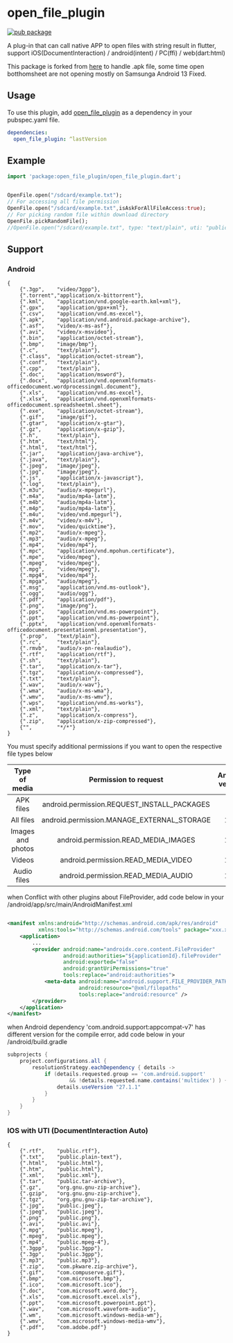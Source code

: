 # open_file_plugin

[![pub package](https://img.shields.io/pub/v/open_file_plugin)](https://pub.dev/packages/open_file_plugin)

A plug-in that can call native APP to open files with string result in flutter, support iOS(DocumentInteraction) / android(intent) / PC(ffi) / web(dart:html)

This package is forked from [here](https://github.com/joutvhu/open_file_plus.git) to handle .apk file, some time open botthomsheet are not opening mostly on Samsunga Android 13 Fixed.

## Usage

To use this plugin, add [open_file_plugin](https://pub.dev/packages/open_file_plugin/install) as a dependency in your pubspec.yaml file.

```yaml
dependencies:
  open_file_plugin: ^lastVersion
```

## Example

```dart
import 'package:open_file_plugin/open_file_plugin.dart';


OpenFile.open("/sdcard/example.txt");
// For accessing all file permission
OpenFile.open("/sdcard/example.txt",isAskForAllFileAccess:true);
// For picking random file within download directory
OpenFile.pickRandomFile();
//OpenFile.open("/sdcard/example.txt", type: "text/plain", uti: "public.plain-text");
```

## Support

### Android

```
{
    {".3gp",    "video/3gpp"},
    {".torrent","application/x-bittorrent"},
    {".kml",    "application/vnd.google-earth.kml+xml"},
    {".gpx",    "application/gpx+xml"},
    {".csv",    "application/vnd.ms-excel"},
    {".apk",    "application/vnd.android.package-archive"},
    {".asf",    "video/x-ms-asf"},
    {".avi",    "video/x-msvideo"},
    {".bin",    "application/octet-stream"},
    {".bmp",    "image/bmp"},
    {".c",      "text/plain"},
    {".class",  "application/octet-stream"},
    {".conf",   "text/plain"},
    {".cpp",    "text/plain"},
    {".doc",    "application/msword"},
    {".docx",   "application/vnd.openxmlformats-officedocument.wordprocessingml.document"},
    {".xls",    "application/vnd.ms-excel"},
    {".xlsx",   "application/vnd.openxmlformats-officedocument.spreadsheetml.sheet"},
    {".exe",    "application/octet-stream"},
    {".gif",    "image/gif"},
    {".gtar",   "application/x-gtar"},
    {".gz",     "application/x-gzip"},
    {".h",      "text/plain"},
    {".htm",    "text/html"},
    {".html",   "text/html"},
    {".jar",    "application/java-archive"},
    {".java",   "text/plain"},
    {".jpeg",   "image/jpeg"},
    {".jpg",    "image/jpeg"},
    {".js",     "application/x-javascript"},
    {".log",    "text/plain"},
    {".m3u",    "audio/x-mpegurl"},
    {".m4a",    "audio/mp4a-latm"},
    {".m4b",    "audio/mp4a-latm"},
    {".m4p",    "audio/mp4a-latm"},
    {".m4u",    "video/vnd.mpegurl"},
    {".m4v",    "video/x-m4v"},
    {".mov",    "video/quicktime"},
    {".mp2",    "audio/x-mpeg"},
    {".mp3",    "audio/x-mpeg"},
    {".mp4",    "video/mp4"},
    {".mpc",    "application/vnd.mpohun.certificate"},
    {".mpe",    "video/mpeg"},
    {".mpeg",   "video/mpeg"},
    {".mpg",    "video/mpeg"},
    {".mpg4",   "video/mp4"},
    {".mpga",   "audio/mpeg"},
    {".msg",    "application/vnd.ms-outlook"},
    {".ogg",    "audio/ogg"},
    {".pdf",    "application/pdf"},
    {".png",    "image/png"},
    {".pps",    "application/vnd.ms-powerpoint"},
    {".ppt",    "application/vnd.ms-powerpoint"},
    {".pptx",   "application/vnd.openxmlformats-officedocument.presentationml.presentation"},
    {".prop",   "text/plain"},
    {".rc",     "text/plain"},
    {".rmvb",   "audio/x-pn-realaudio"},
    {".rtf",    "application/rtf"},
    {".sh",     "text/plain"},
    {".tar",    "application/x-tar"},
    {".tgz",    "application/x-compressed"},
    {".txt",    "text/plain"},
    {".wav",    "audio/x-wav"},
    {".wma",    "audio/x-ms-wma"},
    {".wmv",    "audio/x-ms-wmv"},
    {".wps",    "application/vnd.ms-works"},
    {".xml",    "text/plain"},
    {".z",      "application/x-compress"},
    {".zip",    "application/x-zip-compressed"},
    {"",        "*/*"}
}
```

You must specify additional permissions if you want to open the respective file types below

|   Type of media   |            Permission to request            | Android version |
|:-----------------:|:-------------------------------------------:|:---------------:|
|     APK files     | android.permission.REQUEST_INSTALL_PACKAGES |        -        |
|     All files     | android.permission.MANAGE_EXTERNAL_STORAGE  |       12+       |
| Images and photos |    android.permission.READ_MEDIA_IMAGES     |       13+       |
|      Videos       |     android.permission.READ_MEDIA_VIDEO     |       13+       |
|    Audio files    |     android.permission.READ_MEDIA_AUDIO     |       13+       |

when Conflict with other plugins about FileProvider, add code below in your /android/app/src/main/AndroidManifest.xml

```xml

<manifest xmlns:android="http://schemas.android.com/apk/res/android"
          xmlns:tools="http://schemas.android.com/tools" package="xxx.xxx.xxxxx">
    <application>
        ...
        <provider android:name="androidx.core.content.FileProvider"
                  android:authorities="${applicationId}.fileProvider"
                  android:exported="false"
                  android:grantUriPermissions="true"
                  tools:replace="android:authorities">
            <meta-data android:name="android.support.FILE_PROVIDER_PATHS"
                       android:resource="@xml/filepaths"
                       tools:replace="android:resource" />
        </provider>
    </application>
</manifest>
```

when Android dependency 'com.android.support:appcompat-v7' has different version for the compile
error, add code below in your /android/build.gradle

```gradle
subprojects {
    project.configurations.all {
        resolutionStrategy.eachDependency { details ->
            if (details.requested.group == 'com.android.support'
                    && !details.requested.name.contains('multidex') ) {
                details.useVersion "27.1.1"
            }
        }
    }
}
```

### IOS with UTI (DocumentInteraction Auto)

```
{
    {".rtf",    "public.rtf"},
    {".txt",    "public.plain-text"},
    {".html",   "public.html"},
    {".htm",    "public.html"},
    {".xml",    "public.xml"},
    {".tar",    "public.tar-archive"},
    {".gz",     "org.gnu.gnu-zip-archive"},
    {".gzip",   "org.gnu.gnu-zip-archive"},
    {".tgz",    "org.gnu.gnu-zip-tar-archive"},
    {".jpg",    "public.jpeg"},
    {".jpeg",   "public.jpeg"},
    {".png",    "public.png"},
    {".avi",    "public.avi"},
    {".mpg",    "public.mpeg"},
    {".mpeg",   "public.mpeg"},
    {".mp4",    "public.mpeg-4"},
    {".3gpp",   "public.3gpp"},
    {".3gp",    "public.3gpp"},
    {".mp3",    "public.mp3"},
    {".zip",    "com.pkware.zip-archive"},
    {".gif",    "com.compuserve.gif"},
    {".bmp",    "com.microsoft.bmp"},
    {".ico",    "com.microsoft.ico"},
    {".doc",    "com.microsoft.word.doc"},
    {".xls",    "com.microsoft.excel.xls"},
    {".ppt",    "com.microsoft.powerpoint.​ppt"},
    {".wav",    "com.microsoft.waveform-​audio"},
    {".wm",     "com.microsoft.windows-​media-wm"},
    {".wmv",    "com.microsoft.windows-​media-wmv"},
    {".pdf",    "com.adobe.pdf"}
}
```
